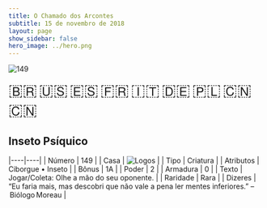 ```yaml
---
title: O Chamado dos Arcontes
subtitle: 15 de novembro de 2018
layout: page
show_sidebar: false
hero_image: ../hero.png
---
```


![149](https://cdn.keyforgegame.com/media/card_front/pt/341_149_GW4755VJMRRP_pt.png)

<span title="Português" style="font-size: 32px;cursor: pointer;" onclick="javascript:document.querySelector('img[alt=\'149\']').src=document.querySelector('img[alt=\'149\']').src.replace(/card_front\/[^/]+/, 'card_front/pt').replace(/_[^/.0-9]+\.png/, '_pt.png')">🇧🇷</span>
<span title="English" style="font-size: 32px;cursor: pointer;" onclick="javascript:document.querySelector('img[alt=\'149\']').src=document.querySelector('img[alt=\'149\']').src.replace(/card_front\/[^/]+/, 'card_front/en').replace(/_[^/.0-9]+\.png/, '_en.png')">🇺🇸</span>
<span title="Español" style="font-size: 32px;cursor: pointer;" onclick="javascript:document.querySelector('img[alt=\'149\']').src=document.querySelector('img[alt=\'149\']').src.replace(/card_front\/[^/]+/, 'card_front/es').replace(/_[^/.0-9]+\.png/, '_es.png')">🇪🇸</span>
<span title="Français" style="font-size: 32px;cursor: pointer;" onclick="javascript:document.querySelector('img[alt=\'149\']').src=document.querySelector('img[alt=\'149\']').src.replace(/card_front\/[^/]+/, 'card_front/fr').replace(/_[^/.0-9]+\.png/, '_fr.png')">🇫🇷</span>
<span title="Italiano" style="font-size: 32px;cursor: pointer;" onclick="javascript:document.querySelector('img[alt=\'149\']').src=document.querySelector('img[alt=\'149\']').src.replace(/card_front\/[^/]+/, 'card_front/it').replace(/_[^/.0-9]+\.png/, '_it.png')">🇮🇹</span>
<span title="Deutsche" style="font-size: 32px;cursor: pointer;" onclick="javascript:document.querySelector('img[alt=\'149\']').src=document.querySelector('img[alt=\'149\']').src.replace(/card_front\/[^/]+/, 'card_front/de').replace(/_[^/.0-9]+\.png/, '_de.png')">🇩🇪</span>
<span title="Polskie" style="font-size: 32px;cursor: pointer;" onclick="javascript:document.querySelector('img[alt=\'149\']').src=document.querySelector('img[alt=\'149\']').src.replace(/card_front\/[^/]+/, 'card_front/pl').replace(/_[^/.0-9]+\.png/, '_pl.png')">🇵🇱</span>
<span title="简体中文" style="font-size: 32px;cursor: pointer;" onclick="javascript:document.querySelector('img[alt=\'149\']').src=document.querySelector('img[alt=\'149\']').src.replace(/card_front\/[^/]+/, 'card_front/zh-hans').replace(/_[^/.0-9]+\.png/, '_zh-hans.png')">🇨🇳</span>
<span title="繁體中文" style="font-size: 32px;cursor: pointer;" onclick="javascript:document.querySelector('img[alt=\'149\']').src=document.querySelector('img[alt=\'149\']').src.replace(/card_front\/[^/]+/, 'card_front/zh-hant').replace(/_[^/.0-9]+\.png/, '_zh-hant.png')">🇨🇳</span>

## Inseto Psíquico

|----|----|
| Número | 149 |
| Casa | ![Logos](https://archonarcana.com/images/thumb/c/ce/Logos.png/22px-Logos.png "Logos") |
| Tipo | Criatura |
| Atributos | Ciborgue • Inseto |
| Bônus | 1A |
| Poder | 2 |
| Armadura | 0 |
| Texto | Jogar/Coleta: Olhe a mão do seu  oponente. |
| Raridade | Rara |
| Dizeres | “Eu faria mais, mas descobri que não vale a pena ler mentes inferiores.” – Biólogo Moreau |
